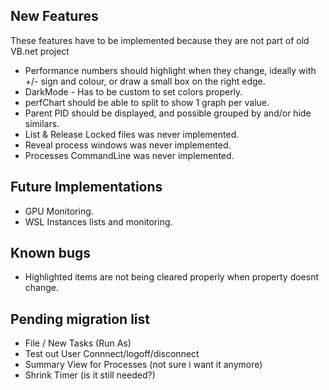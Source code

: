 ﻿## New Features

These features have to be implemented because they are not part of old VB.net project

* Performance numbers should highlight when they change, ideally with +/- sign and colour, or draw a small box on the right edge.
* DarkMode - Has to be custom to set colors properly.
* perfChart should be able to split to show 1 graph per value.
* Parent PID should be displayed, and possible grouped by and/or hide similars.
* List & Release Locked files was never implemented.
* Reveal process windows was never implemented.
* Processes CommandLine was never implemented.

## Future Implementations

* GPU Monitoring.
* WSL Instances lists and monitoring.

## Known bugs

* Highlighted items are not being cleared properly when property doesnt change.

## Pending migration list

* File / New Tasks (Run As)
* Test out User Connnect/logoff/disconnect
* Summary View for Processes (not sure i want it anymore)
* Shrink Timer (is it still needed?)
